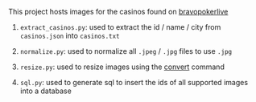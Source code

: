 This project hosts images for the casinos found on [bravopokerlive](https://www.bravopokerlive.com/venues)

1. `extract_casinos.py`: used to extract the id / name / city from `casinos.json` into `casinos.txt`

2. `normalize.py`: used to normalize all `.jpeg` / `.jpg` files to use `.jpg`

3. `resize.py`: used to resize images using the [convert](https://legacy.imagemagick.org/script/convert.php) command

4. `sql.py`: used to generate sql to insert the ids of all supported images into a database